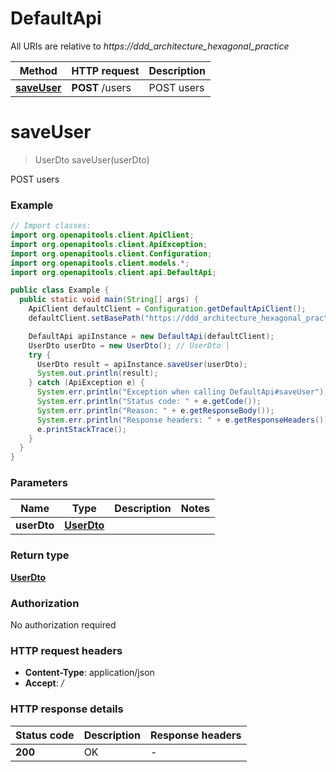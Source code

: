 # DefaultApi

All URIs are relative to *https://ddd_architecture_hexagonal_practice*

| Method | HTTP request | Description |
|------------- | ------------- | -------------|
| [**saveUser**](DefaultApi.md#saveUser) | **POST** /users | POST users |


<a name="saveUser"></a>
# **saveUser**
> UserDto saveUser(userDto)

POST users

### Example
```java
// Import classes:
import org.openapitools.client.ApiClient;
import org.openapitools.client.ApiException;
import org.openapitools.client.Configuration;
import org.openapitools.client.models.*;
import org.openapitools.client.api.DefaultApi;

public class Example {
  public static void main(String[] args) {
    ApiClient defaultClient = Configuration.getDefaultApiClient();
    defaultClient.setBasePath("https://ddd_architecture_hexagonal_practice");

    DefaultApi apiInstance = new DefaultApi(defaultClient);
    UserDto userDto = new UserDto(); // UserDto | 
    try {
      UserDto result = apiInstance.saveUser(userDto);
      System.out.println(result);
    } catch (ApiException e) {
      System.err.println("Exception when calling DefaultApi#saveUser");
      System.err.println("Status code: " + e.getCode());
      System.err.println("Reason: " + e.getResponseBody());
      System.err.println("Response headers: " + e.getResponseHeaders());
      e.printStackTrace();
    }
  }
}
```

### Parameters

| Name | Type | Description  | Notes |
|------------- | ------------- | ------------- | -------------|
| **userDto** | [**UserDto**](UserDto.md)|  | |

### Return type

[**UserDto**](UserDto.md)

### Authorization

No authorization required

### HTTP request headers

 - **Content-Type**: application/json
 - **Accept**: */*

### HTTP response details
| Status code | Description | Response headers |
|-------------|-------------|------------------|
| **200** | OK |  -  |

